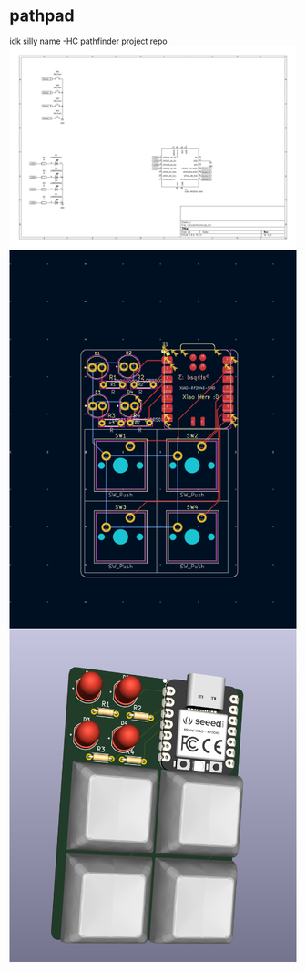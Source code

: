 # pathpad
idk silly name -HC pathfinder project repo
![schematicyay](image.png)
![schematicyay](image-1.png)
![schematicyay](image-2.png)
